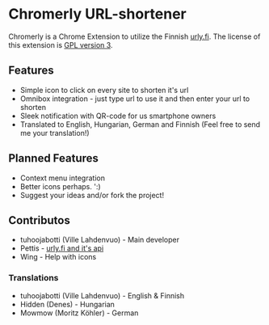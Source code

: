 Chromerly URL-shortener
=======================
Chromerly is a Chrome Extension to utilize the Finnish [urly.fi](http://urly.fi/). The license of this extension is [GPL version 3](https://github.com/tuhoojabotti/Chromerly-URL-shortener/blob/master/COPYING).

Features
--------
* Simple icon to click on every site to shorten it's url
* Omnibox integration - just type url to use it and then enter your url to shorten
* Sleek notification with QR-code for us smartphone owners
* Translated to English, Hungarian, German and Finnish (Feel free to send me your translation!)

Planned Features
----------------
* Context menu integration
* Better icons perhaps. ':)
* Suggest your ideas and/or fork the project!

Contributos
-----------
* tuhoojabotti (Ville Lahdenvuo) - Main developer
* Pettis - [urly.fi and it's api](http://urly.fi/)
* Wing - Help with icons

### Translations
* tuhoojabotti (Ville Lahdenvuo) - English & Finnish
* Hidden (Denes) - Hungarian
* Mowmow (Moritz Köhler) - German